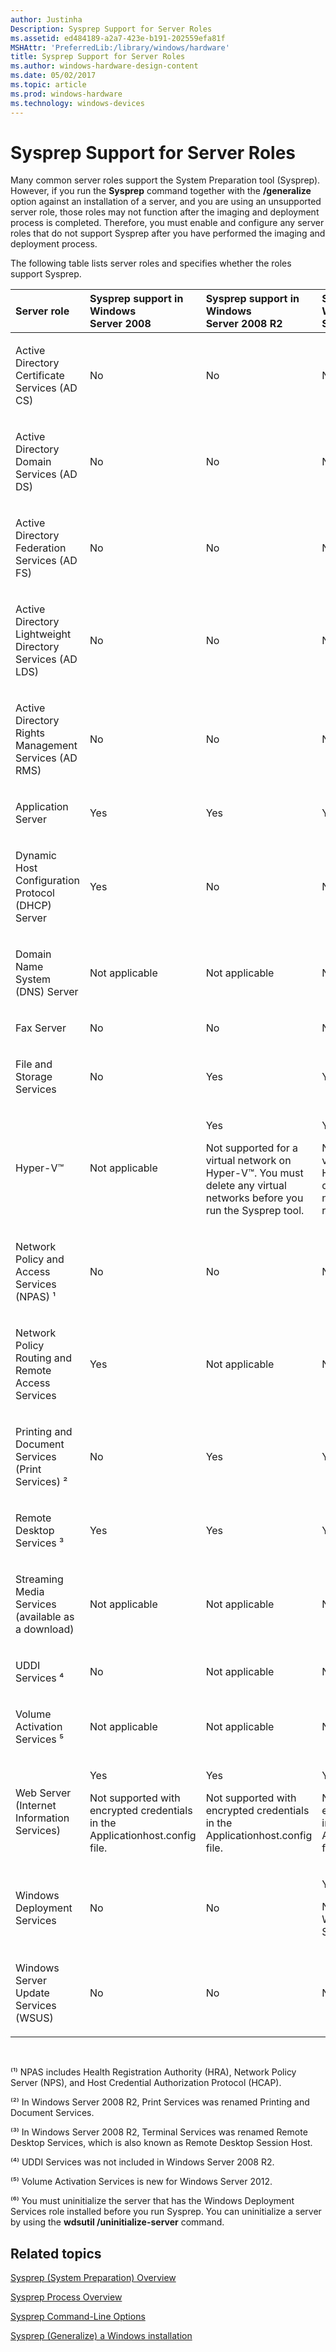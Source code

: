 ```yaml
---
author: Justinha
Description: Sysprep Support for Server Roles
ms.assetid: ed484189-a2a7-423e-b191-202559efa81f
MSHAttr: 'PreferredLib:/library/windows/hardware'
title: Sysprep Support for Server Roles
ms.author: windows-hardware-design-content
ms.date: 05/02/2017
ms.topic: article
ms.prod: windows-hardware
ms.technology: windows-devices
---
```


# Sysprep Support for Server Roles


Many common server roles support the System Preparation tool (Sysprep). However, if you run the **Sysprep** command together with the **/generalize** option against an installation of a server, and you are using an unsupported server role, those roles may not function after the imaging and deployment process is completed. Therefore, you must enable and configure any server roles that do not support Sysprep after you have performed the imaging and deployment process.

The following table lists server roles and specifies whether the roles support Sysprep.

<table>
<colgroup>
<col width="25%" />
<col width="25%" />
<col width="25%" />
<col width="25%" />
</colgroup>
<thead>
<tr class="header">
<th align="left">Server role</th>
<th align="left">Sysprep support in Windows Server 2008</th>
<th align="left">Sysprep support in Windows Server 2008 R2</th>
<th align="left">Sysprep support in Windows Server® 2012</th>
</tr>
</thead>
<tbody>
<tr class="odd">
<td align="left"><p>Active Directory Certificate Services (AD CS)</p></td>
<td align="left"><p>No</p></td>
<td align="left"><p>No</p></td>
<td align="left"><p>No</p></td>
</tr>
<tr class="even">
<td align="left"><p>Active Directory Domain Services (AD DS)</p></td>
<td align="left"><p>No</p></td>
<td align="left"><p>No</p></td>
<td align="left"><p>No</p></td>
</tr>
<tr class="odd">
<td align="left"><p>Active Directory Federation Services (AD FS)</p></td>
<td align="left"><p>No</p></td>
<td align="left"><p>No</p></td>
<td align="left"><p>No</p></td>
</tr>
<tr class="even">
<td align="left"><p>Active Directory Lightweight Directory Services (AD LDS)</p></td>
<td align="left"><p>No</p></td>
<td align="left"><p>No</p></td>
<td align="left"><p>No</p></td>
</tr>
<tr class="odd">
<td align="left"><p>Active Directory Rights Management Services (AD RMS)</p></td>
<td align="left"><p>No</p></td>
<td align="left"><p>No</p></td>
<td align="left"><p>No</p></td>
</tr>
<tr class="even">
<td align="left"><p>Application Server</p></td>
<td align="left"><p>Yes</p></td>
<td align="left"><p>Yes</p></td>
<td align="left"><p>Yes</p></td>
</tr>
<tr class="odd">
<td align="left"><p>Dynamic Host Configuration Protocol (DHCP) Server</p></td>
<td align="left"><p>Yes</p></td>
<td align="left"><p>No</p></td>
<td align="left"><p>No</p></td>
</tr>
<tr class="even">
<td align="left"><p>Domain Name System (DNS) Server</p></td>
<td align="left"><p>Not applicable</p></td>
<td align="left"><p>Not applicable</p></td>
<td align="left"><p>Not applicable</p></td>
</tr>
<tr class="odd">
<td align="left"><p>Fax Server</p></td>
<td align="left"><p>No</p></td>
<td align="left"><p>No</p></td>
<td align="left"><p>No</p></td>
</tr>
<tr class="even">
<td align="left"><p>File and Storage Services</p></td>
<td align="left"><p>No</p></td>
<td align="left"><p>Yes</p></td>
<td align="left"><p>Yes</p></td>
</tr>
<tr class="odd">
<td align="left"><p>Hyper-V™</p></td>
<td align="left"><p>Not applicable</p></td>
<td align="left"><p>Yes</p>
<p>Not supported for a virtual network on Hyper-V™. You must delete any virtual networks before you run the Sysprep tool.</p></td>
<td align="left"><p>Yes</p>
<p>Not supported for a virtual network on Hyper-V™. You must delete any virtual networks before you run the Sysprep tool.</p></td>
</tr>
<tr class="even">
<td align="left"><p>Network Policy and Access Services (NPAS) ¹</p></td>
<td align="left"><p>No</p></td>
<td align="left"><p>No</p></td>
<td align="left"><p>No</p></td>
</tr>
<tr class="odd">
<td align="left"><p>Network Policy Routing and Remote Access Services</p></td>
<td align="left"><p>Yes</p></td>
<td align="left"><p>Not applicable</p></td>
<td align="left"><p>Not applicable</p></td>
</tr>
<tr class="even">
<td align="left"><p>Printing and Document Services (Print Services) ²</p></td>
<td align="left"><p>No</p></td>
<td align="left"><p>Yes</p></td>
<td align="left"><p>Yes</p></td>
</tr>
<tr class="odd">
<td align="left"><p>Remote Desktop Services ³</p></td>
<td align="left"><p>Yes</p></td>
<td align="left"><p>Yes</p></td>
<td align="left"><p>Yes</p></td>
</tr>
<tr class="even">
<td align="left"><p>Streaming Media Services (available as a download)</p></td>
<td align="left"><p>Not applicable</p></td>
<td align="left"><p>Not applicable</p></td>
<td align="left"><p>Not applicable</p></td>
</tr>
<tr class="odd">
<td align="left"><p>UDDI Services ⁴</p></td>
<td align="left"><p>No</p></td>
<td align="left"><p>Not applicable</p></td>
<td align="left"><p>Not applicable</p></td>
</tr>
<tr class="even">
<td align="left"><p>Volume Activation Services ⁵</p></td>
<td align="left"><p>Not applicable</p></td>
<td align="left"><p>Not applicable</p></td>
<td align="left"><p>Not applicable</p></td>
</tr>
<tr class="odd">
<td align="left"><p>Web Server (Internet Information Services)</p></td>
<td align="left"><p>Yes</p>
<p>Not supported with encrypted credentials in the Applicationhost.config file.</p></td>
<td align="left"><p>Yes</p>
<p>Not supported with encrypted credentials in the Applicationhost.config file.</p></td>
<td align="left"><p>Yes</p>
<p>Not supported with encrypted credentials in the Applicationhost.config file.</p></td>
</tr>
<tr class="even">
<td align="left"><p>Windows Deployment Services</p></td>
<td align="left"><p>No</p></td>
<td align="left"><p>No</p></td>
<td align="left"><p>Yes</p>
<p>Not supported if Windows Deployment Services is initialized.⁶</p></td>
</tr>
<tr class="odd">
<td align="left"><p>Windows Server Update Services (WSUS)</p></td>
<td align="left"><p>No</p></td>
<td align="left"><p>No</p></td>
<td align="left"><p>No</p></td>
</tr>
</tbody>
</table>

 

⁽¹⁾ NPAS includes Health Registration Authority (HRA), Network Policy Server (NPS), and Host Credential Authorization Protocol (HCAP).

⁽²⁾ In Windows Server 2008 R2, Print Services was renamed Printing and Document Services.

⁽³⁾ In Windows Server 2008 R2, Terminal Services was renamed Remote Desktop Services, which is also known as Remote Desktop Session Host.

⁽⁴⁾ UDDI Services was not included in Windows Server 2008 R2.

⁽⁵⁾ Volume Activation Services is new for Windows Server 2012.

⁽⁶⁾ You must uninitialize the server that has the Windows Deployment Services role installed before you run Sysprep. You can uninitialize a server by using the **wdsutil /uninitialize-server** command.

## <span id="related_topics"></span>Related topics


[Sysprep (System Preparation) Overview](sysprep--system-preparation--overview.md)

[Sysprep Process Overview](sysprep-process-overview.md)

[Sysprep Command-Line Options](sysprep-command-line-options.md)

[Sysprep (Generalize) a Windows installation](sysprep--generalize--a-windows-installation.md)

 

 






